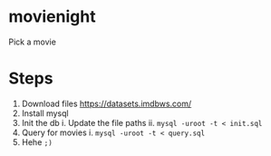 # movienight

Pick a movie

# Steps

1. Download files https://datasets.imdbws.com/
2. Install mysql
3. Init the db
   i. Update the file paths
   ii. `mysql -uroot -t < init.sql`
4. Query for movies
   i. `mysql -uroot -t < query.sql`
5. Hehe `;)`
